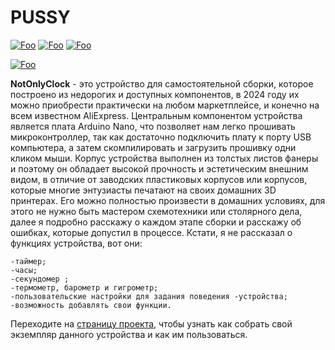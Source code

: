
# PUSSY
[![Foo](https://img.shields.io/badge/Website-IronMesh.ru-blue.svg?style=flat-square)](https://ironmesh.ru/) 
[![Foo](https://img.shields.io/badge/Website-Product_Page-blue.svg?style=flat-square)](https://wiki.ironmesh.ru/personal_blog:diy:not-only-clock:last-version:main) 
[![Foo](https://img.shields.io/badge/%F0%9F%AA%99-Thank_the_Developer-important.svg?style=flat-square)](https://ironmesh.ru/other/support-projects) 

[![Foo](https://img.shields.io/badge/SUBSCRIBE-TO%20UPDATES-brightgreen.svg?style=social&logo=telegram&color=blue)](https://t.me/ironmesh_studio_rus)

 **NotOnlyClock** - это устройство для самостоятельной сборки, которое построено из недорогих и доступных компонентов, в 2024 году их можно приобрести практически на любом маркетплейсе, и конечно на всем известном AliExpress. Центральным компонентом устройства является плата Arduino Nano, что позволяет нам легко прошивать микроконтроллер, так как достаточно подключить плату к порту USB компьютера, а затем скомпилировать и загрузить прошивку одни кликом мыши. Корпус устройства выполнен из толстых листов фанеры и поэтому он обладает высокой прочность и эстетическим внешним видом, в отличие от заводских пластиковых корпусов или корпусов, которые многие энтузиасты печатают на своих домашних 3D принтерах. Его можно полностью произвести в домашних условиях, для этого не нужно быть мастером схемотехники или столярного дела, далее я подробно расскажу о каждом этапе сборки и расскажу об ошибках, которые допустил в процессе. Кстати, я не рассказал о функциях устройства, вот они:
 
    -таймер;
    -часы;
    -секундомер ;
    -термометр, барометр и гигрометр;
    -пользовательские настройки для задания поведения -устройства;
    -возможность добавлять свои функции.

Переходите на [страницу проекта](https://wiki.ironmesh.ru/personal_blog:diy:not-only-clock:last-version:main), чтобы узнать как собрать свой экземпляр данного устройства и как им пользоваться.
